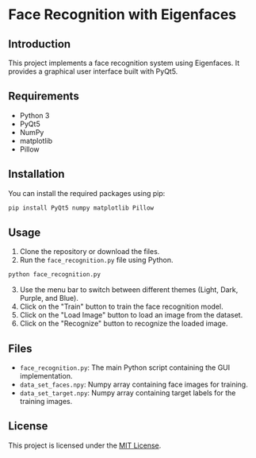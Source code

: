 # Face Recognition with Eigenfaces

## Introduction
This project implements a face recognition system using Eigenfaces. It provides a graphical user interface built with PyQt5.

## Requirements
- Python 3
- PyQt5
- NumPy
- matplotlib
- Pillow

## Installation
You can install the required packages using pip:
```bash
pip install PyQt5 numpy matplotlib Pillow
```

## Usage

1. Clone the repository or download the files.
2. Run the `face_recognition.py` file using Python.

``` bash
python face_recognition.py
```

3. Use the menu bar to switch between different themes (Light, Dark, Purple, and Blue).
4. Click on the "Train" button to train the face recognition model.
5. Click on the "Load Image" button to load an image from the dataset.
6. Click on the "Recognize" button to recognize the loaded image.

## Files

* `face_recognition.py`: The main Python script containing the GUI implementation.
* `data_set_faces.npy`: Numpy array containing face images for training.
* `data_set_target.npy`: Numpy array containing target labels for the training images.

## License

This project is licensed under the [MIT License](LICENSE).